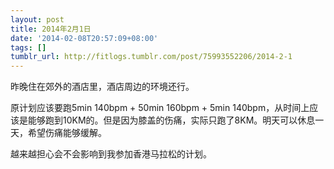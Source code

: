 ```yaml
---
layout: post
title: 2014年2月1日
date: '2014-02-08T20:57:09+08:00'
tags: []
tumblr_url: http://fitlogs.tumblr.com/post/75993552206/2014-2-1
---
```

昨晚住在郊外的酒店里，酒店周边的环境还行。

原计划应该要跑5min 140bpm + 50min 160bpm + 5min 140bpm，从时间上应该是能够跑到10KM的。但是因为膝盖的伤痛，实际只跑了8KM。明天可以休息一天，希望伤痛能够缓解。

越来越担心会不会影响到我参加香港马拉松的计划。
